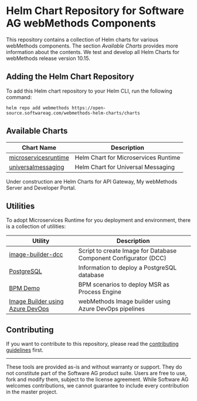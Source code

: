 # Helm Chart Repository for Software AG webMethods Components

This repository contains a collection of Helm charts for various webMethods components. The section *Available Charts* provides more information about the contents. We test and develop all Helm Charts for webMethods release version 10.15.

## Adding the Helm Chart Repository

To add this Helm chart repository to your Helm CLI, run the following command:

```shell
helm repo add webmethods https://open-source.softwareag.com/webmethods-helm-charts/charts
```

## Available Charts

| Chart Name | Description |
| --- | --- |
| [microservicesruntime](./microservicesruntime/helm/README.md) | Helm Chart for Microservices Runtime |
| [universalmessaging](./universalmessaging/helm/README.md) | Helm Chart for Universal Messaging |

Under construction are Helm Charts for API Gateway, My webMethods Server and Developer Portal.

## Utilities

To adopt Microservices Runtime for you deployment and environment, there is a collection of utilities:

| Utility | Description |
| --- | --- |
| [image-builder-dcc](./utils/image-builder-dcc/README.md) | Script to create Image for Database Component Configurator (DCC) |
| [PostgreSQL](./utils/postgresql/README.md) | Information to deploy a PostgreSQL database |
| [BPM Demo](./utils/bpm-demo/README.md) | BPM scenarios to deploy MSR as Process Engine |
| [Image Builder using Azure DevOps](./utils/image-builder-using-azure-devops/README.md) | webMethods Image builder using Azure DevOps pipelines |


## Contributing

If you want to contribute to this repository, please read the [contributing guidelines](./CONTRIBUTING.md) first.


------------
These tools are provided as-is and without warranty or support. They do not constitute part of the Software AG product suite. Users are free to use, fork and modify them, subject to the license agreement. While Software AG welcomes contributions, we cannot guarantee to include every contribution in the master project.
